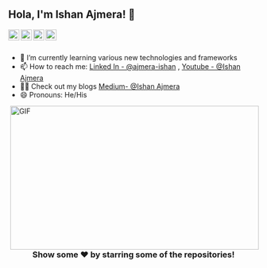 ## Hola, I'm Ishan Ajmera! 👋

<a href="https://www.linkedin.com/in/ajmera-ishan/">
  <img align="left" alt="Ishan's Linkdein" width="22px" src="https://cdn.jsdelivr.net/npm/simple-icons@v3/icons/linkedin.svg" />
</a>
<a href="https://github.com/Ishan-Ajmera">
  <img align="left" alt="Ishan's Github" width="22px" src="https://cdn.jsdelivr.net/npm/simple-icons@v3/icons/github.svg" />
</a>
<a href="https://www.youtube.com/channel/UCIYVzaum00YxuuMiViqZocQ">
  <img align="left" alt="Ishan's Youtube" width="22px" src="https://cdn.jsdelivr.net/npm/simple-icons@v3/icons/youtube.svg" />
</a>
<a href="https://medium.com/@ajmeraishan11/">
 <img align="left" alt="My medium blogs" width="22px" src="https://cdn.jsdelivr.net/npm/simple-icons@3.13.0/icons/medium.svg"/>
</a>
<br/>
<br/>


- 🌱 I’m currently learning various new technologies and frameworks
- 📫 How to reach me: [Linked In - @ajmera-ishan](https://www.linkedin.com/in/ajmera-ishan) , [Youtube - @Ishan Ajmera](https://www.youtube.com/channel/UCIYVzaum00YxuuMiViqZocQ/featured)
- 👨‍💻 Check out my blogs [Medium- @Ishan Ajmera](https://medium.com/@ajmeraishan11)
- 😄 Pronouns: He/His
<img align="right" alt="GIF" src="https://github.com/abhisheknaiidu/abhisheknaiidu/blob/master/code.gif?raw=true" width="500" height="290" />

<div align="center">

### Show some ❤️ by starring some of the repositories!

</div>

